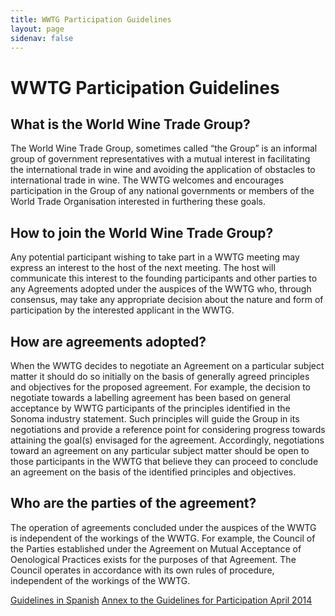 ```yaml
---
title: WWTG Participation Guidelines
layout: page
sidenav: false
---
```

# WWTG Participation Guidelines

## What is the World Wine Trade Group?
The World Wine Trade Group, sometimes called “the Group” is an informal group of government representatives with a mutual interest in facilitating the international trade in wine and avoiding the application of obstacles to international trade in wine. The WWTG welcomes and encourages participation in the Group of any national governments or members of the World Trade Organisation interested in furthering these goals.

## How to join the World Wine Trade Group?
Any potential participant wishing to take part in a WWTG meeting may express an interest to the host of the next meeting. The host will communicate this interest to the founding participants and other parties to any Agreements adopted under the auspices of the WWTG who, through consensus, may take any appropriate decision about the nature and form of participation by the interested applicant in the WWTG. 

## How are agreements adopted?
When the WWTG decides to negotiate an Agreement on a particular subject matter it should do so initially on the basis of generally agreed principles and objectives for the proposed agreement. For example, the decision to negotiate towards a labelling agreement has been based on general acceptance by WWTG participants of the principles identified in the Sonoma industry statement. 
Such principles will guide the Group in its negotiations and provide a reference point for considering progress towards attaining the goal(s) envisaged for the agreement.
Accordingly, negotiations toward an agreement on any particular subject matter should be open to those participants in the WWTG that believe they can proceed to conclude an agreement on the basis of the identified principles and objectives.

## Who are the parties of the agreement?
The operation of agreements concluded under the auspices of the WWTG is independent of the workings of the WWTG. For example, the Council of the Parties established under the Agreement on Mutual Acceptance of Oenological Practices exists for the purposes of that Agreement. The Council operates in accordance with its own rules of procedure, independent of the workings of the WWTG. 

<div class="tile_div">
    <a href="https://github.com/sldooley/test/files/9245391/guidelines-spanish.pdf">Guidelines in Spanish</a>
    <a href="https://github.com/sldooley/test/files/9245396/annex-guidelines-2014.pdf">Annex to the Guidelines for Participation April 2014</a>
        <div class="clear"></div>
</div>
